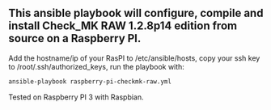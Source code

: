 ## This ansible playbook will configure, compile and install Check_MK RAW 1.2.8p14 edition from source on a Raspberry PI.
Add the hostname/ip of your RasPI to /etc/ansible/hosts, copy your ssh key to /root/.ssh/authorized_keys, run the playbook with: 
```bash
ansible-playbook raspberry-pi-checkmk-raw.yml
```
Tested on Raspberry PI 3 with Raspbian.
